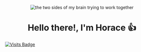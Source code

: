 <p align="center">
  <img src="https://media.tenor.com/ISMPf_S7nwUAAAAC/designer-developer.gif" alt="the two sides of my brain trying to work together">
</p>
<h1 align="center">Hello there!, I'm Horace 👍</h1>

[![Visits Badge](https://badges.pufler.dev/visits/HoraceLChen)](https://www.horace-chen.com)
<!--
**HoraceLChen/HoraceLChen** is a ✨ _special_ ✨ repository because its `README.md` (this file) appears on your GitHub profile.

Here are some ideas to get you started:

- 🔭 I’m currently working on ...
- 🌱 I’m currently learning ...
- 👯 I’m looking to collaborate on ...
- 🤔 I’m looking for help with ...
- 💬 Ask me about ...
- 📫 How to reach me: ...
- 😄 Pronouns: ...
- ⚡ Fun fact: ...
-->
